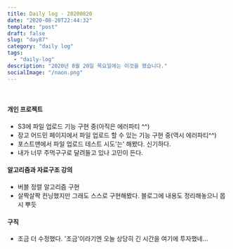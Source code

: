 ```yaml
---
title: Daily log - 20200820
date: "2020-08-20T22:44:32"
template: "post"
draft: false
slug: "day87"
category: "daily log"
tags:
  - "daily-log"
description: "2020년 8월 20일 목요일에는 이것을 했습니다."
socialImage: "/naon.png"
---
```


<br>

#### 개인 프로젝트
- S3에 파일 업로드 기능 구현 중(아직은 에러파티 ^^)
- 장고 어드민 페이지에서 파일 업로드 할 수 있는 기능 구현 중(역시 에러파티^^)
- 포스트맨에서 파일 업로드 테스트 시도'는' 해봤다. 신기하다.
- 내가 너무 주먹구구로 달려들고 있나 고민이 든다.

#### 알고리즘과 자료구조 강의
- 버블 정렬 알고리즘 구현
- 살짝살짝 컨닝했지만 그래도 스스로 구현해봤다. 블로그에 내용도 정리해놓으니 몹시 뿌듯

#### 구직
- 조금 더 수정했다. '조금'이라기엔 오늘 상당히 긴 시간을 여기에 투자했네...